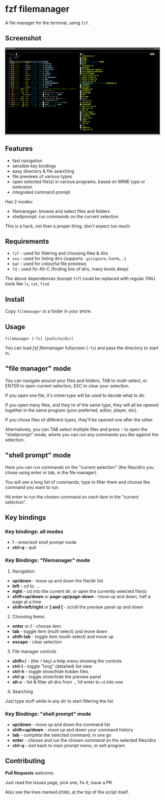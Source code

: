 # fzf filemanager

A file manager for the terminal, using `fzf`.

## Screenshot

![screenshot of fzf filemanager in mlterm](screenshot.png "fzf filemanager in mlterm")

## Features

- fast navigation
- sensible key bindings
- easy directory & file searching
- file previews of various types
- open selected file(s) in various programs, based on MIME type or extension
- integrated command prompt

Has 2 modes:

- filemanager: browse and select files and folders
- shellprompt: run commands on the current selection

This is a hack, not than a proper thing, don't expect too much.

## Requirements

- `fzf` - used for filtering and choosing files & dirs
- `exa` - used for listing dirs (supports `.gitignore`, icons, ..)
- `bat` - used for colourful file previews
- `fd`  - used for Alt-C (finding lots of dirs, many levels deep)

The above dependences (except `fzf`) could be replaced with regular GNU tools like `ls`, `cat`, `find`.

## Install

Copy `filemanager` to a folder in your `$PATH`.

## Usage

```
filemanager [-fs] [path/to/dir]

```

You can load _fzf filemanager_ fullscreen (`-fs`) and pass the directory to start in.

## "file manager" mode

You can navigate around your files and folders, TAB to multi-select, 
or ENTER to open current selection, ESC to clear your selection.

If you open one file, it's mime-type will be used to decide what to do.

If you open many files, and they're of the same type, they will all be 
opened together in the same program (your preferred, editor, player, etc).

If you chose files of different types, they'll be opened one after the other.

Alternatively, you can TAB select multiple files and press `!` to open the 
"shellprompt" mode, where you can run any commands you like against the selection.

## "shell prompt" mode

Here you can run commands on the "current selection" (the files/dirs you 
chose using enter or tab, in the file manager). 

You will see a long list of commands, type to filter them and choose the 
command you want to run.

Hit enter to run the chosen command on _each item_ in the "current selection".

## Key bindings

### Key bindings: all modes

- **!** - enter/exit shell prompt mode
- **ctrl-q** - quit

### Key Bindings: "filemanager" mode

1. Navigation:

- **up/down** - move up and down the file/dir list
- **left** - cd to `..`
- **right** - cd into the current dir, or open the currently selected file(s)
- **shift+up/down** or **page-up/page-down** - move up and down, half a page at a time
- **shift+left/right** or **] and [** - scroll the preview panel up and down 

2. Choosing items:

- **enter** or **/** - choose item
- **tab** - toggle item (multi select) and move down
- **shift-tab** - toggle item (multi-select) and move up
- **escape** - clear selection

3. File manager controls

- **shift+/** - (the `?` key) a help menu showing the controls
- **ctrl-l** - toggle "long" (detailed) list view
- **ctrl-h** - toggle show/hide hidden files
- **ctrl-p** - toggle show/hide the preview panel
- **alt-c** - list & filter all dirs from `.`, hit enter to `cd` into one

4. Searching

Just type stuff while in any dir to start filtering the list.

### Key Bindings: "shell prompt" mode

- **up/down** - move up and down the command list
- **shift+up/down** - move up and down your command history
- **tab** - complete the selected command, in one go
- **enter** - choose and run the chosen command on the selected files/dirs
- **ctrl-q** - exit back to main prompt menu, or exit program

## Contributing

**Pull Requests** welcome.

Just read the Issues page, pick one, fix it, issue a PR.

Also see the lines marked `@TODO`, at the top of the script itself.


